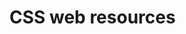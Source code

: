 # CSS web resources

<!-- https://docs.microsoft.com/en-us/dynamics365/customer-engagement/developer/css-web-resources -->